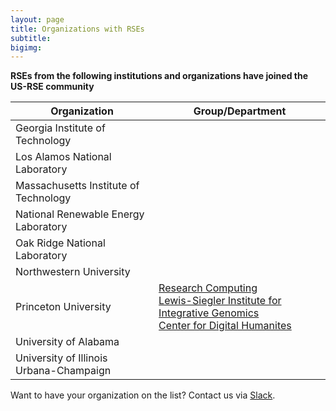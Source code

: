 ```yaml
---
layout: page
title: Organizations with RSEs
subtitle:
bigimg: 
---
```


**RSEs from the following institutions and organizations have joined the US-RSE community**

| Organization | Group/Department |
| ------------ | ----- |
| Georgia Institute of Technology |   |
| Los Alamos National Laboratory |  |
| Massachusetts Institute of Technology  | |
| National Renewable Energy Laboratory |  |
| Oak Ridge National Laboratory |   |
| Northwestern University | |
| Princeton University | [Research Computing](https://researchcomputing.princeton.edu) <br> [Lewis-Siegler Institute for Integrative Genomics](https://lsi.princeton.edu) <br> [Center for Digital Humanites](https://cdh.princeton.edu) |
| University of Alabama |  |
| University of Illinois Urbana-Champaign |  |


Want to have your organization on the list? Contact us via [Slack](https://usrse.slack.com).





